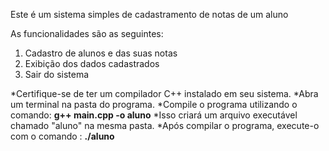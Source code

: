 Este é um sistema simples de cadastramento de notas de um aluno

As funcionalidades são as seguintes:
1. Cadastro de alunos e das suas notas
2. Exibição dos dados cadastrados
3. Sair do sistema

*Certifique-se de ter um compilador C++ instalado em seu sistema.
*Abra um terminal na pasta do programa.
*Compile o programa utilizando o comando: **g++ main.cpp -o aluno**
*Isso criará um arquivo executável chamado "aluno" na mesma pasta.
*Após compilar o programa, execute-o com o comando : **./aluno**
   
